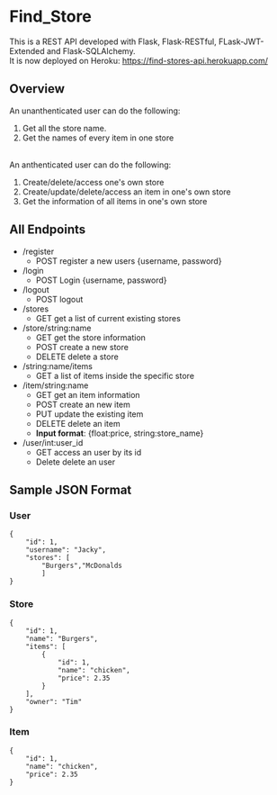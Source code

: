 # Find_Store

This is a REST API developed with Flask, Flask-RESTful, FLask-JWT-Extended and Flask-SQLAlchemy.
<br />
It is now deployed on Heroku: https://find-stores-api.herokuapp.com/

## Overview
An unanthenticated user can do the following:
<ol>
<li> Get all the store name.</li>
<li> Get the names of every item in one store</li>
</ol>
<br />
An anthenticated user can do the following:
<ol>
<li> Create/delete/access one's own store </li>
<li> Create/update/delete/access an item in one's own store </li>
<li> Get the information of all items in one's own store </li>
</ol>

## All Endpoints
* /register
    * POST register a new users {username, password}
* /login
    * POST Login {username, password}
* /logout
    * POST logout
* /stores   
    * GET  get a list of current existing stores
* /store/string:name
    * GET  get the store information
    * POST  create a new store  
    * DELETE  delete a store  
* /string:name/items
    * GET  a list of items inside the specific store  
* /item/string:name
    * GET  get an item information
    * POST  create an new item  
    * PUT  update the existing item  
    * DELETE  delete an item  
    * **Input format**: {float:price, string:store_name}
* /user/int:user_id
    * GET  access an user by its id
    * Delete  delete an user

## Sample JSON Format
### User
```
{  
    "id": 1, 
    "username": "Jacky",
    "stores": [
        "Burgers","McDonalds
        ]
}
```
### Store
```
{
    "id": 1,
    "name": "Burgers",
    "items": [
        {
            "id": 1,
            "name": "chicken",
            "price": 2.35
        }
    ],
    "owner": "Tim"
}
```
### Item
```
{
    "id": 1,
    "name": "chicken",
    "price": 2.35
}
```
